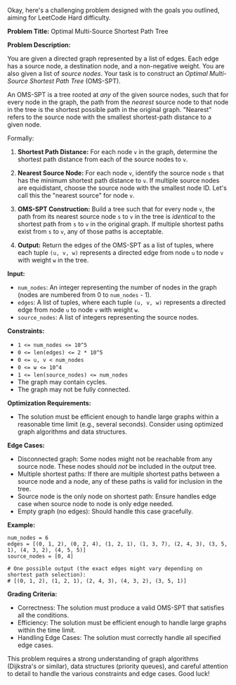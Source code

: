 Okay, here's a challenging problem designed with the goals you outlined, aiming for LeetCode Hard difficulty.

**Problem Title:**  Optimal Multi-Source Shortest Path Tree

**Problem Description:**

You are given a directed graph represented by a list of edges. Each edge has a source node, a destination node, and a non-negative weight.  You are also given a list of *source nodes*. Your task is to construct an *Optimal Multi-Source Shortest Path Tree* (OMS-SPT).

An OMS-SPT is a tree rooted at *any* of the given source nodes, such that for every node in the graph, the path from the *nearest* source node to that node in the tree is the shortest possible path in the original graph. "Nearest" refers to the source node with the smallest shortest-path distance to a given node.

Formally:

1.  **Shortest Path Distance:** For each node `v` in the graph, determine the shortest path distance from each of the source nodes to `v`.

2.  **Nearest Source Node:** For each node `v`, identify the source node `s` that has the minimum shortest path distance to `v`.  If multiple source nodes are equidistant, choose the source node with the smallest node ID. Let's call this the "nearest source" for node `v`.

3.  **OMS-SPT Construction:** Build a tree such that for every node `v`, the path from its nearest source node `s` to `v` in the tree is *identical* to the shortest path from `s` to `v` in the original graph.  If multiple shortest paths exist from `s` to `v`, any of those paths is acceptable.

4.  **Output:** Return the edges of the OMS-SPT as a list of tuples, where each tuple `(u, v, w)` represents a directed edge from node `u` to node `v` with weight `w` in the tree.

**Input:**

*   `num_nodes`: An integer representing the number of nodes in the graph (nodes are numbered from 0 to `num_nodes` - 1).
*   `edges`: A list of tuples, where each tuple `(u, v, w)` represents a directed edge from node `u` to node `v` with weight `w`.
*   `source_nodes`: A list of integers representing the source nodes.

**Constraints:**

*   `1 <= num_nodes <= 10^5`
*   `0 <= len(edges) <= 2 * 10^5`
*   `0 <= u, v < num_nodes`
*   `0 <= w <= 10^4`
*   `1 <= len(source_nodes) <= num_nodes`
*   The graph may contain cycles.
*   The graph may not be fully connected.

**Optimization Requirements:**

*   The solution must be efficient enough to handle large graphs within a reasonable time limit (e.g., several seconds).  Consider using optimized graph algorithms and data structures.

**Edge Cases:**

*   Disconnected graph: Some nodes might not be reachable from any source node.  These nodes should *not* be included in the output tree.
*   Multiple shortest paths: If there are multiple shortest paths between a source node and a node, any of these paths is valid for inclusion in the tree.
*   Source node is the only node on shortest path: Ensure handles edge case when source node to node is only edge needed.
*   Empty graph (no edges): Should handle this case gracefully.

**Example:**

```
num_nodes = 6
edges = [(0, 1, 2), (0, 2, 4), (1, 2, 1), (1, 3, 7), (2, 4, 3), (3, 5, 1), (4, 3, 2), (4, 5, 5)]
source_nodes = [0, 4]

# One possible output (the exact edges might vary depending on shortest path selection):
# [(0, 1, 2), (1, 2, 1), (2, 4, 3), (4, 3, 2), (3, 5, 1)]
```

**Grading Criteria:**

*   Correctness: The solution must produce a valid OMS-SPT that satisfies all the conditions.
*   Efficiency: The solution must be efficient enough to handle large graphs within the time limit.
*   Handling Edge Cases: The solution must correctly handle all specified edge cases.

This problem requires a strong understanding of graph algorithms (Dijkstra's or similar), data structures (priority queues), and careful attention to detail to handle the various constraints and edge cases.  Good luck!

